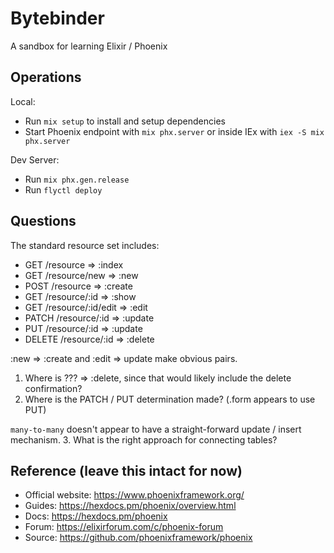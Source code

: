 # Bytebinder

A sandbox for learning Elixir / Phoenix

## Operations

Local: 
* Run `mix setup` to install and setup dependencies
* Start Phoenix endpoint with `mix phx.server` or inside IEx with `iex -S mix phx.server`

Dev Server:
* Run `mix phx.gen.release`
* Run `flyctl deploy`

## Questions

The standard resource set includes:
* GET /resource => :index
* GET /resource/new => :new
* POST /resource => :create
* GET /resource/:id => :show
* GET /resource/:id/edit => :edit
* PATCH /resource/:id => :update
* PUT /resource/:id => :update
* DELETE /resource/:id => :delete

:new => :create and :edit => update make obvious pairs. 
1. Where is ??? => :delete, since that would likely include the delete confirmation? 
2. Where is the PATCH / PUT determination made? (.form appears to use PUT)

`many-to-many` doesn't appear to have a straight-forward update / insert mechanism.
3. What is the right approach for connecting tables?

## Reference (leave this intact for now)
  * Official website: https://www.phoenixframework.org/
  * Guides: https://hexdocs.pm/phoenix/overview.html
  * Docs: https://hexdocs.pm/phoenix
  * Forum: https://elixirforum.com/c/phoenix-forum
  * Source: https://github.com/phoenixframework/phoenix
